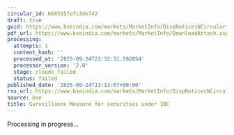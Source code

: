 ```yaml
---
circular_id: 668515fefc3de742
draft: true
guid: https://www.bseindia.com/markets/MarketInfo/DispNoticesNCirculars.aspx?Noticeid={5AD70913-506B-4487-A906-6C7574577715}&noticeno=20250924-49&dt=09/24/2025&icount=49&totcount=75&flag=0
pdf_url: https://www.bseindia.com/markets/MarketInfo/DownloadAttach.aspx?id=20250924-49&attachedId=de9c82ae-afe9-45c7-b478-f827a6c5e0b9
processing:
  attempts: 1
  content_hash: ''
  processed_at: '2025-09-24T21:32:31.592854'
  processor_version: '2.0'
  stage: claude_failed
  status: failed
published_date: '2025-09-24T13:13:07+00:00'
rss_url: https://www.bseindia.com/markets/MarketInfo/DispNoticesNCirculars.aspx?Noticeid={5AD70913-506B-4487-A906-6C7574577715}&noticeno=20250924-49&dt=09/24/2025&icount=49&totcount=75&flag=0
source: bse
title: Surveillance Measure for securities under IBC
---
```


Processing in progress...